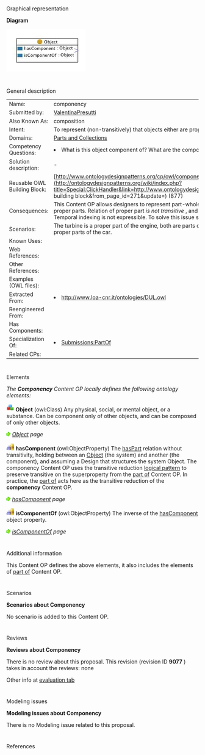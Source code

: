 # 

 Graphical representation



__Diagram__ 





[![Image:componency.jpg](images/f/fc/Componency.jpg)](../Image/Componency.jpg "Image:componency.jpg")





# 

 General description




|  |  |
| --- | --- |
|  Name:  |  componency  |
|  Submitted by:  | [ValentinaPresutti](../User/ValentinaPresutti "User:ValentinaPresutti")  |
|  Also Known As:  |  composition  |
|  Intent:  |  To represent (non-transitively) that objects either are proper parts of other objects, or have proper  parts.  |
|  Domains:  | [Parts and Collections](../Community/Parts_and_Collections "Community:Parts and Collections")  |
|  Competency Questions:  | <li>       What is this object component of? What are the components of this object?      </li> |
|  Solution description:  |  -  |
|  Reusable OWL Building Block:  | [http://www.ontologydesignpatterns.org/cp/owl/componency.owl](http://ontologydesignpatterns.org/wiki/index.php?title=Special:ClickHandler&link=http://www.ontologydesignpatterns.org/cp/owl/componency.owl&message=OWL building block&from_page_id=271&update=)  (877)  |
|  Consequences:  |  This Content OP allows designers to represent part-whole relations. It allows to distinguish between parts and proper parts. Relation of proper part _is not transitive_  , and implies a simple [part of](../Submissions/PartOf "Submissions:PartOf")  relation, which is _transitive_  . Temporal indexing is not expressible. To solve this issue see the [time indexed part of](../Submissions/TimeIndexedPartOf "Submissions:TimeIndexedPartOf")  Content OP.  |
|  Scenarios:  |  The turbine is a proper part of the engine, both are parts of a car. Furthermore, the engine and the battery are proper parts of the car.  |
|  Known Uses:  |  |
|  Web References:  |  |
|  Other References:  |  |
|  Examples (OWL files):  |  |
|  Extracted From:  | <li><a class="external free" href="http://www.loa-cnr.it/ontologies/DUL.owl" rel="nofollow" title="http://www.loa-cnr.it/ontologies/DUL.owl">        http://www.loa-cnr.it/ontologies/DUL.owl       </a></li> |
|  Reengineered From:  |  |
|  Has Components:  |  |
|  Specialization Of:  | <li><a href="../Submissions/PartOf" title="Submissions:PartOf">        Submissions:PartOf       </a></li> |
|  Related CPs:  |  |



  





# 

 Elements



_The
 __Componency__ 
 Content OP locally defines the following ontology elements:_ 






[![Class](images/thumb/2/27/Class.gif/20px-Class.gif)](../Image/Class.gif "Class")
__Object__ 
 (owl:Class) Any physical, social, or mental object, or a substance. Can be component only of other objects, and can be composed of only other objects.
 



[![](images/thumb/8/87/ArrowRight.gif/11px-ArrowRight.gif)](../Image/ArrowRight.gif "ArrowRight.gif")
_[Object](../Submissions/Componency/Object "Submissions:Componency/Object") 
 page_ 




[![ObjectProperty](images/thumb/c/c3/ObjectProperty.gif/20px-ObjectProperty.gif)](../Image/ObjectProperty.gif "ObjectProperty")
__hasComponent__ 
 (owl:ObjectProperty) The
 [hasPart](../Submissions/PartOf/hasPart "Submissions:PartOf/hasPart") 
 relation without transitivity, holding between an
 [Object](../Submissions/Componency/Object "Submissions:Componency/Object") 
 (the system) and another (the component), and assuming a Design that structures the system Object. 
The componency Content OP uses the transitive reduction
 [logical pattern](../Category/LogicalOP "Category:LogicalOP") 
 to preserve transitive on the superproperty from the
 [part of](../Submissions/PartOf "Submissions:PartOf") 
 Content OP. In practice, the
 [part of](../Submissions/PartOf "Submissions:PartOf") 
 acts here as the transitive reduction of the
 __componency__ 
 Content OP.
 



[![](images/thumb/8/87/ArrowRight.gif/11px-ArrowRight.gif)](../Image/ArrowRight.gif "ArrowRight.gif")
_[hasComponent](../Submissions/Componency/hasComponent "Submissions:Componency/hasComponent") 
 page_ 




[![ObjectProperty](images/thumb/c/c3/ObjectProperty.gif/20px-ObjectProperty.gif)](../Image/ObjectProperty.gif "ObjectProperty")
__isComponentOf__ 
 (owl:ObjectProperty) The inverse of the
 [hasComponent](../Submissions/Componency/hasComponent "Submissions:Componency/hasComponent") 
 object property.
 



[![](images/thumb/8/87/ArrowRight.gif/11px-ArrowRight.gif)](../Image/ArrowRight.gif "ArrowRight.gif")
_[isComponentOf](../Submissions/Componency/isComponentOf "Submissions:Componency/isComponentOf") 
 page_ 


# 

 Additional information



 This Content OP defines the above elements, it also includes the elements of
 [part of](../Submissions/PartOf "Submissions:PartOf") 
 Content OP.
 



# 

 Scenarios




__Scenarios about Componency__ 


 No scenario is added to this Content OP.
 




# 

 Reviews




__Reviews about Componency__ 


 There is no review about this proposal.
This revision (revision ID
 __9077__ 
 ) takes in account the reviews: none
 



 Other info at
 [evaluation tab](http://ontologydesignpatterns.org/wiki/index.php?title=Submissions:Componency&action=evaluation "http://ontologydesignpatterns.org/wiki/index.php?title=Submissions:Componency&action=evaluation") 





  





# 

 Modeling issues




__Modeling issues about Componency__ 


 There is no Modeling issue related to this proposal.
 




  





# 

 References